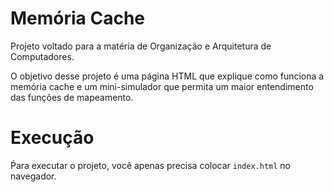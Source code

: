 # Memória Cache

Projeto voltado para a matéria de Organização e Arquitetura de Computadores. 

O objetivo desse projeto é uma página HTML que explique como funciona a memória cache e um mini-simulador que permita um maior entendimento das funções de mapeamento. 

# Execução

Ṕara executar o projeto, você apenas precisa colocar `index.html` no navegador.
